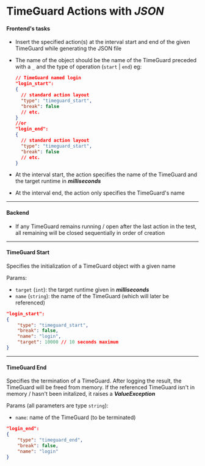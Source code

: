 # TimeGuard Actions with *JSON*

#### Frontend's tasks

* Insert the specified action(s) at the interval start and end of the given TimeGuard while generating the JSON file
* The name of the object should be the name of the TimeGuard preceded with a `_` and the type of operation (`start` | `end`)
  eg:

  ```json
  // TimeGuard named login
  "login_start":
  {
  	// standard action layout
  	"type": "timeguard_start",
  	"break": false
  	// etc.
  }
  //or
  "login_end":
  {
  	// standard action layout
  	"type": "timeguard_start",
  	"break": false
  	// etc.
  }
  ```
* At the interval start, the action specifies the name of the TimeGuard and the target runtime in ***milliseconds***
* At the interval end, the action only specifies the TimeGuard's name

---

#### Backend

* If any TimeGuard remains running / open after the last action in the test, all remaining will be closed sequentially in order of creation

---

#### TimeGuard Start

Specifies the initialization of a TimeGuard object with a given name

Params:

* `target` (`int`): the target runtime given in ***milliseconds***
* `name` (`string`): the name of the TimeGuard (which will later be referenced)

```json
"login_start":
{
	"type": "timeguard_start",
	"break": false,
	"name": "login",
	"target": 10000	// 10 seconds maximum
}
```

---

#### TimeGuard End

Specifies the termination of a TimeGuard.
After logging the result, the TimeGuard will be freed from memory.
If the referenced TimeGuard isn't in memory / hasn't been initalized, it raises a ***ValueException***

Params (all parameters are type `string`):

* `name`: name of the TimeGuard (to be terminated)

```json
"login_end":
{
	"type": "timeguard_end",
	"break": false,
	"name": "login"
}
```
